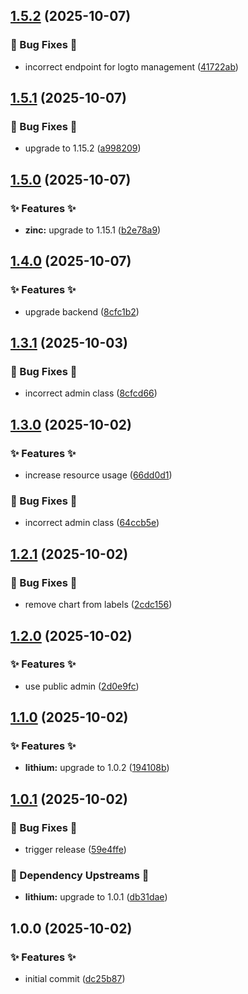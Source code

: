 ## [1.5.2](https://github.com/AtomiCloud/alcohol.carbon/compare/v1.5.1...v1.5.2) (2025-10-07)


### 🐛 Bug Fixes 🐛

* incorrect endpoint for logto management ([41722ab](https://github.com/AtomiCloud/alcohol.carbon/commit/41722ab5ce9091348d6d6f8bb3c92074c92f9a8e))

## [1.5.1](https://github.com/AtomiCloud/alcohol.carbon/compare/v1.5.0...v1.5.1) (2025-10-07)


### 🐛 Bug Fixes 🐛

* upgrade to 1.15.2 ([a998209](https://github.com/AtomiCloud/alcohol.carbon/commit/a998209a53f9f55a3f523a6150edf122e6e005d0))

## [1.5.0](https://github.com/AtomiCloud/alcohol.carbon/compare/v1.4.0...v1.5.0) (2025-10-07)


### ✨ Features ✨

* **zinc:** upgrade to 1.15.1 ([b2e78a9](https://github.com/AtomiCloud/alcohol.carbon/commit/b2e78a9077aac4545bab90009d3ec4b57702bd97))

## [1.4.0](https://github.com/AtomiCloud/alcohol.carbon/compare/v1.3.1...v1.4.0) (2025-10-07)


### ✨ Features ✨

* upgrade backend ([8cfc1b2](https://github.com/AtomiCloud/alcohol.carbon/commit/8cfc1b2be7e10875be67200da5f1c2f5c0fa4638))

## [1.3.1](https://github.com/AtomiCloud/alcohol.carbon/compare/v1.3.0...v1.3.1) (2025-10-03)


### 🐛 Bug Fixes 🐛

* incorrect admin class ([8cfcd66](https://github.com/AtomiCloud/alcohol.carbon/commit/8cfcd66970e3e9114df7f553f2d963a516891fb1))

## [1.3.0](https://github.com/AtomiCloud/alcohol.carbon/compare/v1.2.1...v1.3.0) (2025-10-02)


### ✨ Features ✨

* increase resource usage ([66dd0d1](https://github.com/AtomiCloud/alcohol.carbon/commit/66dd0d10557c2e743ba99338db225eeb02613515))


### 🐛 Bug Fixes 🐛

* incorrect admin class ([64ccb5e](https://github.com/AtomiCloud/alcohol.carbon/commit/64ccb5e8f80edbf436f6bd59bcd1d6032fe067b5))

## [1.2.1](https://github.com/AtomiCloud/alcohol.carbon/compare/v1.2.0...v1.2.1) (2025-10-02)


### 🐛 Bug Fixes 🐛

* remove chart from labels ([2cdc156](https://github.com/AtomiCloud/alcohol.carbon/commit/2cdc1560491bb2e3bb30a12f7e70be021cc3e88c))

## [1.2.0](https://github.com/AtomiCloud/alcohol.carbon/compare/v1.1.0...v1.2.0) (2025-10-02)


### ✨ Features ✨

* use public admin ([2d0e9fc](https://github.com/AtomiCloud/alcohol.carbon/commit/2d0e9fc5927323e7ba73a2d26823dfea243c645e))

## [1.1.0](https://github.com/AtomiCloud/alcohol.carbon/compare/v1.0.1...v1.1.0) (2025-10-02)


### ✨ Features ✨

* **lithium:** upgrade to 1.0.2 ([194108b](https://github.com/AtomiCloud/alcohol.carbon/commit/194108bbe667c12d73be3bb058601f7f4e365821))

## [1.0.1](https://github.com/AtomiCloud/alcohol.carbon/compare/v1.0.0...v1.0.1) (2025-10-02)


### 🐛 Bug Fixes 🐛

* trigger release ([59e4ffe](https://github.com/AtomiCloud/alcohol.carbon/commit/59e4ffe586059569e4fa518de566d447a912af56))


### 🔼 Dependency Upstreams 🔼

* **lithium:** upgrade to 1.0.1 ([db31dae](https://github.com/AtomiCloud/alcohol.carbon/commit/db31dae8115fcf948ba8afe65f0b4ddbdccd8511))

## 1.0.0 (2025-10-02)


### ✨ Features ✨

* initial commit ([dc25b87](https://github.com/AtomiCloud/alcohol.carbon/commit/dc25b87bd16fab51710f69f64ae41229cde998a0))
